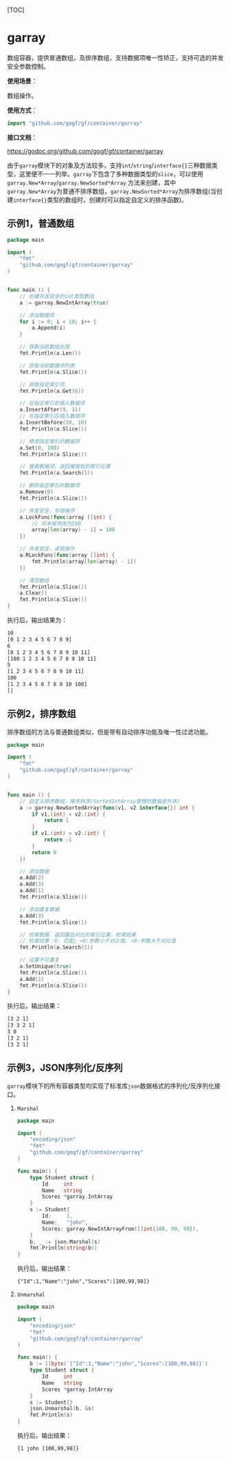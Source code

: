 [TOC]

# garray

数组容器，提供普通数组，及排序数组，支持数据项唯一性矫正，支持可选的并发安全参数控制。

**使用场景**：

数组操作。

**使用方式**：
```go
import "github.com/gogf/gf/container/garray"
```

**接口文档**：

https://godoc.org/github.com/gogf/gf/container/garray


由于`garray`模块下的对象及方法较多，支持`int`/`string`/`interface{}`三种数据类型，这里便不一一列举。`garray`下包含了多种数据类型的`slice`，可以使用 `garray.New*Array`/`garray.NewSorted*Array` 方法来创建，其中`garray.New*Array`为普通不排序数组，`garray.NewSorted*Array`为排序数组(当创建`interface{}`类型的数组时，创建时可以指定自定义的排序函数)。

## 示例1，普通数组
```go
package main

import (
    "fmt"
    "github.com/gogf/gf/container/garray"
)


func main () {
    // 创建并发安全的int类型数组
    a := garray.NewIntArray(true)

    // 添加数据项
    for i := 0; i < 10; i++ {
        a.Append(i)
    }

    // 获取当前数组长度
    fmt.Println(a.Len())

    // 获取当前数据项列表
    fmt.Println(a.Slice())

    // 获取指定索引项
    fmt.Println(a.Get(6))

    // 在指定索引前插入数据项
    a.InsertAfter(9, 11)
    // 在指定索引后插入数据项
    a.InsertBefore(10, 10)
    fmt.Println(a.Slice())

    // 修改指定索引的数据项
    a.Set(0, 100)
    fmt.Println(a.Slice())

    // 搜索数据项，返回搜索到的索引位置
    fmt.Println(a.Search(5))

    // 删除指定索引的数据项
    a.Remove(0)
    fmt.Println(a.Slice())

    // 并发安全，写锁操作
    a.LockFunc(func(array []int) {
        // 将末尾项改为100
        array[len(array) - 1] = 100
    })

    // 并发安全，读锁操作
    a.RLockFunc(func(array []int) {
        fmt.Println(array[len(array) - 1])
    })

    // 清空数组
    fmt.Println(a.Slice())
    a.Clear()
    fmt.Println(a.Slice())
}
```
执行后，输出结果为：
```html
10
[0 1 2 3 4 5 6 7 8 9]
6
[0 1 2 3 4 5 6 7 8 9 10 11]
[100 1 2 3 4 5 6 7 8 9 10 11]
5
[1 2 3 4 5 6 7 8 9 10 11]
100
[1 2 3 4 5 6 7 8 9 10 100]
[]
```

## 示例2，排序数组

排序数组的方法与普通数组类似，但是带有自动排序功能及唯一性过滤功能。

```go
package main

import (
    "fmt"
    "github.com/gogf/gf/container/garray"
)


func main () {
    // 自定义排序数组，降序排序(SortedIntArray管理的数据是升序)
    a := garray.NewSortedArray(func(v1, v2 interface{}) int {
        if v1.(int) < v2.(int) {
            return 1
        }
        if v1.(int) > v2.(int) {
            return -1
        }
        return 0
    })

    // 添加数据
    a.Add(2)
    a.Add(3)
    a.Add(1)
    fmt.Println(a.Slice())

    // 添加重复数据
    a.Add(3)
    fmt.Println(a.Slice())

    // 检索数据，返回最后对比的索引位置，检索结果
    // 检索结果：0: 匹配; <0:参数小于对比值; >0:参数大于对比值
    fmt.Println(a.Search(1))

    // 设置不可重复
    a.SetUnique(true)
    fmt.Println(a.Slice())
    a.Add(1)
    fmt.Println(a.Slice())
}
```
执行后，输出结果：
```html
[3 2 1]
[3 3 2 1]
3 0
[3 2 1]
[3 2 1]
```


## 示例3，JSON序列化/反序列
`garray`模块下的所有容器类型均实现了标准库`json`数据格式的序列化/反序列化接口。
1. `Marshal`
    ```go
    package main

    import (
        "encoding/json"
        "fmt"
        "github.com/gogf/gf/container/garray"
    )

    func main() {
        type Student struct {
            Id     int
            Name   string
            Scores *garray.IntArray
        }
        s := Student{
            Id:     1,
            Name:   "john",
            Scores: garray.NewIntArrayFrom([]int{100, 99, 98}),
        }
        b, _ := json.Marshal(s)
        fmt.Println(string(b))
    }
    ```
    执行后，输出结果：
    ```
    {"Id":1,"Name":"john","Scores":[100,99,98]}
    ```
1. `Unmarshal`
    ```go
    package main

    import (
        "encoding/json"
        "fmt"
        "github.com/gogf/gf/container/garray"
    )

    func main() {
        b := []byte(`{"Id":1,"Name":"john","Scores":[100,99,98]}`)
        type Student struct {
            Id     int
            Name   string
            Scores *garray.IntArray
        }
        s := Student{}
        json.Unmarshal(b, &s)
        fmt.Println(s)
    }
    ```
    执行后，输出结果：
    ```
    {1 john [100,99,98]}
    ```
